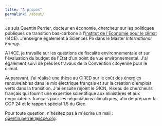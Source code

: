 ```yaml
---
title: "A propos"
permalink: /about/
---
```


Je suis Quentin Perrier, docteur en économie, chercheur sur les politiques publiques de transition bas-carbone à l'[Institut de l'Economie pour le climat](https://www.i4ce.org/) (I4CE). J'enseigne également à Sciences Po dans le Master *International Energy*.

A I4CE, je travaille sur les questions de fiscalité environnementale et sur l'évaluation du budget de l'Etat d'un point de vue environnemental. J'ai également suivi de près les travaux de la Convention citoyenne pour le climat. 

Auparavant, j'ai réalisé une thèse au CIRED sur le coût des énergies renouvelables dans le mix électrique français et sur la création d'emplois verts dans la transition. J'ai ensuite rejoint le GICN, réseau de chercheurs français qui fournit une expertise scientifique aux ministères et aux négociateurs français pour les négociations climatiques, afin de préparer la COP 24 et le rapport spécial 1.5 du Giec. 

Pour toute question, n'hésitez pas à m'écrire un mail : quentin.perrier@i4ce.org.
